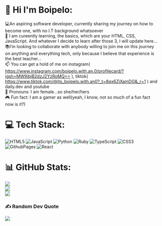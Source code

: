 # 💫 Hi I'm Boipelo:
💻An aspiring software developer, currently sharing my journey on how to become one, with no I.T background whatsoever<br>🌱 I am cureently learning, the basics, which are your HTML, CSS, JavaScript. And whatever I decide to learn after those 3, I will update here...<br>📚I’m looking to collaborate with anybody willing to join me on this journey on anything and everything tech, only because I believe that experience is the best teacher...<br>📫 You can get a hold of me on instagram( https://www.instagram.com/boipelo.with.an.0/profilecard/?igsh=MW9ibjB2dzJ2YzRoMQ== ), tiktok( https://www.tiktok.com/@its_boipelo.with.an0?_t=8qx6ZjXamDG&_r=1 ) and daily.dev and youtube<br>👧 Pronouns: I am female...so she/her/hers<br>🎮 Fun fact: I am a gamer as well(yeah, I know, not so much of a fun fact now is it?)


# 💻 Tech Stack:
![HTML5](https://img.shields.io/badge/html5-%23E34F26.svg?style=flat-square&logo=html5&logoColor=white) ![JavaScript](https://img.shields.io/badge/javascript-%23323330.svg?style=flat-square&logo=javascript&logoColor=%23F7DF1E) ![Python](https://img.shields.io/badge/python-3670A0?style=flat-square&logo=python&logoColor=ffdd54) ![Ruby](https://img.shields.io/badge/ruby-%23CC342D.svg?style=flat-square&logo=ruby&logoColor=white) ![TypeScript](https://img.shields.io/badge/typescript-%23007ACC.svg?style=flat-square&logo=typescript&logoColor=white) ![CSS3](https://img.shields.io/badge/css3-%231572B6.svg?style=flat-square&logo=css3&logoColor=white) ![GithubPages](https://img.shields.io/badge/github%20pages-121013?style=flat-square&logo=github&logoColor=white) ![React](https://img.shields.io/badge/react-%2320232a.svg?style=flat-square&logo=react&logoColor=%2361DAFB)
# 📊 GitHub Stats:
![](https://github-readme-stats.vercel.app/api?username=boipelo-codes&theme=transparent&hide_border=true&include_all_commits=false&count_private=false)<br/>
![](https://github-readme-streak-stats.herokuapp.com/?user=boipelo-codes&theme=transparent&hide_border=true)<br/>
![](https://github-readme-stats.vercel.app/api/top-langs/?username=boipelo-codes&theme=transparent&hide_border=true&include_all_commits=false&count_private=false&layout=compact)

### ✍️ Random Dev Quote
![](https://quotes-github-readme.vercel.app/api?type=vetical&theme=light)

<!-- Proudly created with GPRM ( https://gprm.itsvg.in ) -->
